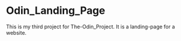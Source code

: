# Odin_Landing_Page

This is my third project for The-Odin_Project. It is a landing-page for a website.
